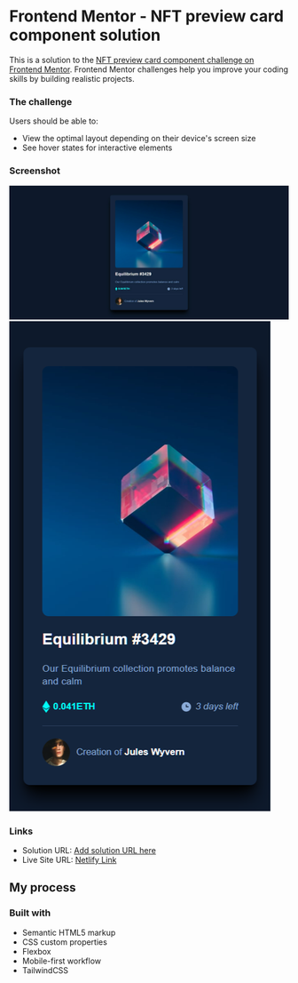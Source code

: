 # Frontend Mentor - NFT preview card component solution

This is a solution to the [NFT preview card component challenge on Frontend Mentor](https://www.frontendmentor.io/challenges/nft-preview-card-component-SbdUL_w0U). Frontend Mentor challenges help you improve your coding skills by building realistic projects.

### The challenge

Users should be able to:

- View the optimal layout depending on their device's screen size
- See hover states for interactive elements

### Screenshot

![Desktop](./final-desktop.png)
![Mobile](./final-mobile.png)

### Links

- Solution URL: [Add solution URL here](https://your-solution-url.com)
- Live Site URL: [Netlify Link](https://tiny-palmier-d71de4.netlify.app/)

## My process

### Built with

- Semantic HTML5 markup
- CSS custom properties
- Flexbox
- Mobile-first workflow
- TailwindCSS
